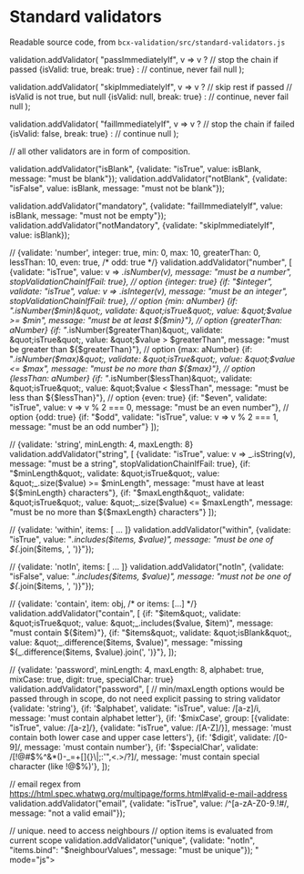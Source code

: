 # Standard validators

Readable source code, from `bcx-validation/src/standard-validators.js`

<div><code-viewer value="function isBlank(v) {
  if (_.isNull(v) || _.isUndefined(v) || _.isNaN(v)) return true;
  if (_.isString(v)) {
    if (_.trim(v).length === 0) return true;
  } else if (_.isArray(v) || _.isPlainObject(v)) {
    if (_.isEmpty(v)) return true;
  }
}

// Validators

// validators implemented in functions.

validation.addValidator(&quot;isTrue&quot;, v => v ? null : &quot;must be true&quot;);
validation.addValidator(&quot;isFalse&quot;, v => v ? &quot;must be false&quot; : null);

validation.addValidator(
  &quot;passImmediatelyIf&quot;,
  v => v ?
  // stop the chain if passed
  {isValid: true, break: true} :
  // continue, never fail
  null
);

validation.addValidator(
  &quot;skipImmediatelyIf&quot;,
  v => v ?
  // skip rest if passed
  // isValid is not true, but null
  {isValid: null, break: true} :
  // continue, never fail
  null
);

validation.addValidator(
  &quot;failImmediatelyIf&quot;,
  v => v ?
  // stop the chain if failed
  {isValid: false, break: true} :
  // continue
  null
);

// all other validators are in form of composition.

validation.addValidator(&quot;isBlank&quot;, {validate: &quot;isTrue&quot;, value: isBlank, message: &quot;must be blank&quot;});
validation.addValidator(&quot;notBlank&quot;, {validate: &quot;isFalse&quot;, value: isBlank, message: &quot;must not be blank&quot;});

validation.addValidator(&quot;mandatory&quot;, {validate: &quot;failImmediatelyIf&quot;, value: isBlank, message: &quot;must not be empty&quot;});
validation.addValidator(&quot;notMandatory&quot;, {validate: &quot;skipImmediatelyIf&quot;, value: isBlank});

// {validate: 'number', integer: true, min: 0, max: 10, greaterThan: 0, lessThan: 10, even: true, /* odd: true */}
validation.addValidator(&quot;number&quot;, [
  {validate: &quot;isTrue&quot;, value: v => _.isNumber(v), message: &quot;must be a number&quot;, stopValidationChainIfFail: true},
  // option {integer: true}
  {if: &quot;$integer&quot;, validate: &quot;isTrue&quot;, value: v => _.isInteger(v), message: &quot;must be an integer&quot;, stopValidationChainIfFail: true},
  // option {min: aNumber}
  {if: &quot;_.isNumber($min)&quot;, validate: &quot;isTrue&quot;, value: &quot;$value >= $min&quot;, message: &quot;must be at least ${$min}&quot;},
  // option {greaterThan: aNumber}
  {if: &quot;_.isNumber($greaterThan)&quot;, validate: &quot;isTrue&quot;, value: &quot;$value > $greaterThan&quot;, message: &quot;must be greater than ${$greaterThan}&quot;},
  // option {max: aNumber}
  {if: &quot;_.isNumber($max)&quot;, validate: &quot;isTrue&quot;, value: &quot;$value <= $max&quot;, message: &quot;must be no more than ${$max}&quot;},
  // option {lessThan: aNumber}
  {if: &quot;_.isNumber($lessThan)&quot;, validate: &quot;isTrue&quot;, value: &quot;$value < $lessThan&quot;, message: &quot;must be less than ${$lessThan}&quot;},
  // option {even: true}
  {if: &quot;$even&quot;, validate: &quot;isTrue&quot;, value: v => v % 2 === 0, message: &quot;must be an even number&quot;},
  // option {odd: true}
  {if: &quot;$odd&quot;, validate: &quot;isTrue&quot;, value: v => v % 2 === 1, message: &quot;must be an odd number&quot;}
]);

// {validate: 'string', minLength: 4, maxLength: 8}
validation.addValidator(&quot;string&quot;, [
  {validate: &quot;isTrue&quot;, value: v => _.isString(v), message: &quot;must be a string&quot;, stopValidationChainIfFail: true},
  {if: &quot;$minLength&quot;, validate: &quot;isTrue&quot;, value: &quot;_.size($value) >= $minLength&quot;, message: &quot;must have at least ${$minLength} characters&quot;},
  {if: &quot;$maxLength&quot;, validate: &quot;isTrue&quot;, value: &quot;_.size($value) <= $maxLength&quot;, message: &quot;must be no more than ${$maxLength} characters&quot;}
]);

// {validate: 'within', items: [ ... ]}
validation.addValidator(&quot;within&quot;, {validate: &quot;isTrue&quot;, value: &quot;_.includes($items, $value)&quot;, message: &quot;must be one of ${_.join($items, ', ')}&quot;});

// {validate: 'notIn', items: [ ... ]}
validation.addValidator(&quot;notIn&quot;, {validate: &quot;isFalse&quot;, value: &quot;_.includes($items, $value)&quot;, message: &quot;must not be one of ${_.join($items, ', ')}&quot;});

// {validate: 'contain', item: obj, /* or items: [...] */}
validation.addValidator(&quot;contain&quot;, [
  {if: &quot;$item&quot;, validate: &quot;isTrue&quot;, value: &quot;_.includes($value, $item)&quot;, message: &quot;must contain ${$item}&quot;},
  {if: &quot;$items&quot;, validate: &quot;isBlank&quot;, value: &quot;_.difference($items, $value)&quot;, message: &quot;missing ${_.difference($items, $value).join(', ')}&quot;},
]);

// {validate: 'password', minLength: 4, maxLength: 8, alphabet: true, mixCase: true, digit: true, specialChar: true}
validation.addValidator(&quot;password&quot;, [
  // min/maxLength options would be passed through in scope, do not need explicit passing to string validator
  {validate: 'string'},
  {if: '$alphabet', validate: &quot;isTrue&quot;, value: /[a-z]/i, message: 'must contain alphabet letter'},
  {if: '$mixCase', group: [{validate: &quot;isTrue&quot;, value: /[a-z]/}, {validate: &quot;isTrue&quot;, value: /[A-Z]/}], message: 'must contain both lower case and upper case letters'},
  {if: '$digit', validate: /[0-9]/, message: 'must contain number'},
  {if: '$specialChar', validate: /[!@#$%^&*()\-_=+\[\]{}\\|;:'&quot;,<.>\/?]/, message: 'must contain special character (like !@$%)'},
]);

// email regex from https://html.spec.whatwg.org/multipage/forms.html#valid-e-mail-address
validation.addValidator(&quot;email&quot;, {validate: &quot;isTrue&quot;, value: /^[a-zA-Z0-9.!#$%&'*+\/=?^_`{|}~-]+@[a-zA-Z0-9](?:[a-zA-Z0-9-]{0,61}[a-zA-Z0-9])?(?:\.[a-zA-Z0-9](?:[a-zA-Z0-9-]{0,61}[a-zA-Z0-9])?)*$/,
           message: &quot;not a valid email&quot;});

// unique. need to access neighbours
// option items is evaluated from current scope
validation.addValidator(&quot;unique&quot;, {validate: &quot;notIn&quot;, &quot;items.bind&quot;: &quot;$neighbourValues&quot;, message: &quot;must be unique&quot;});
" mode="js"></code-viewer></div>